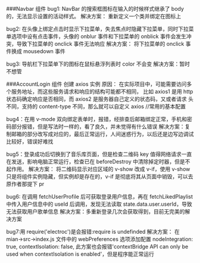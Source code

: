 ###Navbar 组件
bug1: NavBar 的搜索框图标在输入的时候样式继承了 body 的，无法显示设置的活动样式。
解决方案： 重新定义一个类并绑定在图标上

bug2: 在头像上绑定点击时显示下拉菜单，失去焦点时隐藏下拉菜单，同时下拉菜单选项中设有点击事件，头像的 onblur 事件和下拉菜单的 onblick 事件会发生冲突，导致下拉菜单的 onclick 事件无法响应
解决方案： 将下拉菜单的 onclick 事件换成 mousedown 事件

bug3: 导航栏下拉菜单下的图标在鼠标悬浮列表时 color 不会变
解决方案：暂时不想管

###AccountLogin 组件
创建 axios 实例
原因： 在实际项目中，可能需要访问多个服务地址，而这些服务请求和响应的结构可能都不相同，
比如 axios1 是用 http 状态码确定响应是否相同，而 axios2 是服务器自己定义的状态码，又或者请求
头不同，支持的 content-type 不同，那么就可以自定义 axios
//常用的基本配置

bug4：在用 v-mode 双向绑定表单时，报错，经排查后邮箱绑定正常，手机和密码部分报错，但是写法时一样的，看了良久，并未觉得有什么错误
解决方案：复制邮箱的部分改写成对应的，最后正常运行，人间迷惑行为，以后还是边写边调试比较好，错误好难找

bug5：登录成功后切换到了音乐库页面，但是检查二维码 key 值得网络请求一直在发送，影响电脑正常运行，检查已在 beforeDestroy 中清除掉定时器，但是不起作用。
解决方案： 将二维码显示对应区域的 v-show 改成 v-if，使用 v-show 只是将组件实例隐藏，但实例却是存在的，v-if 是彻底将其从页面中销毁，可以去原作者那提下 pr

bug6: 在调用 fetchUserProfile 后可获取登录用户信息，再在 fetchLikedPlaylist 中传入用户信息中的 useId 后调用，发现无法读取 state.data.user.userId，导致无法获取用户歌单信息
解决方案：多重新登录几次会获取得到，目前无完美的解决方案

bug7:用 require('electroc')是会报错:require is undefinded
解决方案： 在 mian->src->index.js 文件中的 webPreferences 选项添加配置
nodeIntegration: true,
contextIsolation: false,
此方案也会报错'contextBridge API can only be used when contextIsolation is enabled'，但是程序能正常运行
